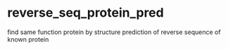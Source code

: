 # reverse_seq_protein_pred
find same function protein by structure prediction of reverse sequence of known protein
